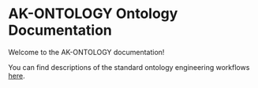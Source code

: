 # AK-ONTOLOGY Ontology Documentation

[//]: # "This file is meant to be edited by the ontology maintainer."

Welcome to the AK-ONTOLOGY documentation!

You can find descriptions of the standard ontology engineering workflows [here](odk-workflows/index.md).
